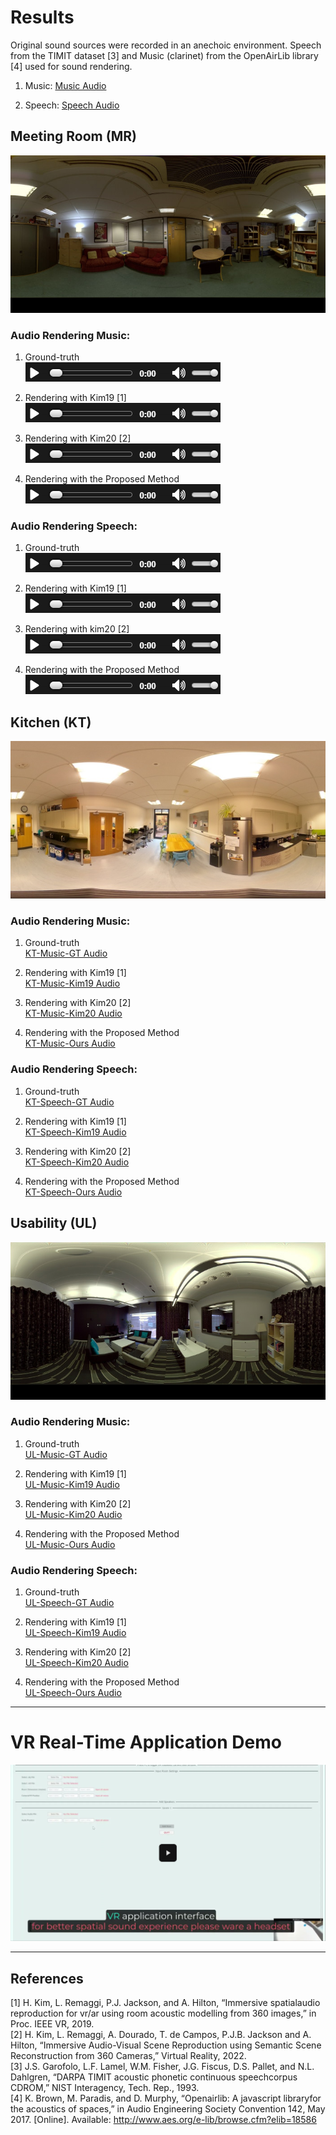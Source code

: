 
# Results
Original sound sources were recorded in an anechoic environment. Speech from the TIMIT dataset [3] and Music (clarinet) from the OpenAirLib library [4] used for sound rendering.<br>
1. Music:
[Music Audio](Music-Org.mp3)

2. Speech:
[Speech Audio](Speech-Org.mp3)

## Meeting Room (MR)
![Meeting Room](MeetingRoom.jpg)

### Audio Rendering Music: 
1. Ground-truth  
   [![Demo](images/audio.PNG)](https://drive.google.com/file/d/1LI9tDGbYeFHzlU9n_uhDSe19fhLXmz9N/view?usp=sharing) 
     
3. Rendering with Kim19 [1]  
   [![Demo](images/audio.PNG)](https://drive.google.com/file/d/1BBlF_tTRgTWzmkybLY7IPhv0zz0pPu_V/view?usp=sharing) 
   
4. Rendering with Kim20 [2]  
   [![Demo](images/audio.PNG)](https://drive.google.com/file/d/146aeV4wLbx9mLssf3E5bznAkhe-f5qs9/view?usp=sharing)
    
5. Rendering with the Proposed Method  
   [![Demo](images/audio.PNG)](https://drive.google.com/file/d/1TTMwIEzJ_Xv6-VsxqLmKtE1jMwyPitck/view?usp=sharing) 
    
### Audio Rendering Speech: 
1. Ground-truth   
   [![Demo](images/audio.PNG)](https://drive.google.com/file/d/1qYEKLN3zRHKjo7P2Ix0J66mEr6w9o66X/view?usp=sharing) 
   
3. Rendering with Kim19 [1]  
   [![Demo](images/audio.PNG)](https://drive.google.com/file/d/1UyBtsnMOoGVNCreh0yb0ADCBMwPZAKO0/view?usp=sharing) 
  
4. Rendering with kim20 [2]  
   [![Demo](images/audio.PNG)](https://drive.google.com/file/d/1qhhU1zMjChjVcbhfY52EiDLEChd5_TWj/view?usp=sharing) 
   
5. Rendering with the Proposed Method  
   [![Demo](images/audio.PNG)](https://drive.google.com/file/d/1G8XyAifZLJ9Vs_pXBe2HkxaL0h1DAXmm/view?usp=sharing)

## Kitchen (KT)
![Kitchen](Kitchen.jpg)

### Audio Rendering Music:
1. Ground-truth  
   [KT-Music-GT Audio](Kitchen(KT)/KT-Music-GT.wav)
     
2. Rendering with Kim19 [1]  
   [KT-Music-Kim19 Audio](Kitchen(KT)/KT-Music-Kim19.wav)
   
3. Rendering with Kim20 [2]  
   [KT-Music-Kim20 Audio](Kitchen(KT)/KT-Music-Kim20.wav)
    
4. Rendering with the Proposed Method  
   [KT-Music-Ours Audio](Kitchen(KT)/KT-Music-Ours.mp3)
    
### Audio Rendering Speech: 
1. Ground-truth  
   [KT-Speech-GT Audio](Kitchen(KT)/KT-Speech-GT.wav)
   
3. Rendering with Kim19 [1]  
   [KT-Speech-Kim19 Audio](Kitchen(KT)/KT-Speech-Kim19.wav)
   
4. Rendering with Kim20 [2]  
   [KT-Speech-Kim20 Audio](Kitchen(KT)/KT-Speech-Kim20.wav)
   
5. Rendering with the Proposed Method  
   [KT-Speech-Ours Audio](Kitchen(KT)/KT-Speech-Ours.mp3)

## Usability (UL)
![Usability](Usability.jpg)

### Audio Rendering Music: 
1. Ground-truth  
   [UL-Music-GT Audio](Usability(UL)/UL-Music-GT.wav)
     
2. Rendering with Kim19 [1]  
   [UL-Music-Kim19 Audio](Usability(UL)/UL-Music-Kim19.wav)
   
3. Rendering with Kim20 [2]  
   [UL-Music-Kim20 Audio](Usability(UL)/UL-Music-Kim20.wav)
    
4. Rendering with the Proposed Method  
   [UL-Music-Ours Audio](Usability(UL)/UL-Music-Ours.mp3)
    
### Audio Rendering Speech:
1. Ground-truth  
   [UL-Speech-GT Audio](Usability(UL)/UL-Speech-GT.wav)
   
3. Rendering with Kim19 [1]  
   [UL-Speech-Kim19 Audio](Usability(UL)/UL-Speech-Kim19.wav)
   
4. Rendering with Kim20 [2]  
   [UL-Speech-Kim20 Audio](Usability(UL)/UL-Speech-Kim20.wav)
   
5. Rendering with the Proposed Method  
   [UL-Speech-Ours Audio](Usability(UL)/UL-Speech-Ours.mp3)

---
# VR Real-Time Application Demo
[![Demo](images/thumbnail.PNG)](https://drive.google.com/file/d/1WpDAOlbVa9iQwit7GkHktRNwOfa2AAlL/view?usp=drive_link)

---
## References
[1] H. Kim, L. Remaggi, P.J. Jackson, and A. Hilton, “Immersive spatialaudio reproduction for vr/ar using room acoustic modelling from 360 images,” in Proc. IEEE VR, 2019.<br>
[2] H. Kim, L. Remaggi, A. Dourado, T. de Campos, P.J.B. Jackson and A. Hilton, “Immersive Audio-Visual Scene Reproduction using Semantic Scene Reconstruction from 360 Cameras,” Virtual Reality, 2022.<br>
[3] J.S. Garofolo, L.F. Lamel, W.M. Fisher, J.G. Fiscus, D.S. Pallet, and N.L. Dahlgren, “DARPA TIMIT acoustic phonetic continuous speechcorpus CDROM,” NIST Interagency, Tech. Rep., 1993.<br>
[4] K. Brown, M. Paradis, and D. Murphy, “Openairlib: A javascript libraryfor the acoustics of spaces,” in Audio Engineering Society Convention 142, May 2017. [Online]. Available: http://www.aes.org/e-lib/browse.cfm?elib=18586
